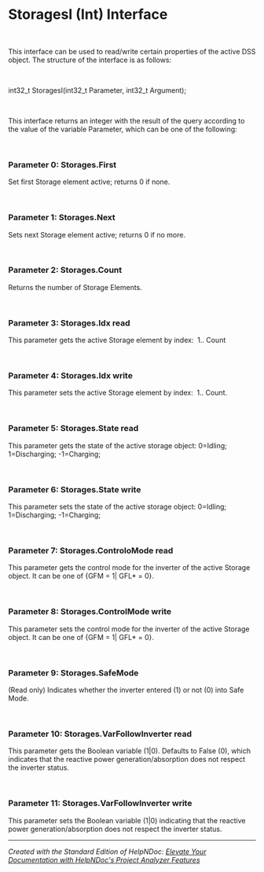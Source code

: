 # StoragesI (Int) Interface

&nbsp;

This interface can be used to read/write certain properties of the active DSS object. The structure of the interface is as follows:

&nbsp;

int32\_t StoragesI(int32\_t Parameter, int32\_t Argument);

&nbsp;

This interface returns an integer with the result of the query according to the value of the variable Parameter, which can be one of the following:

&nbsp;

### Parameter 0: Storages.First

Set first Storage element active; returns 0 if none.

&nbsp;

### Parameter 1: Storages.Next

Sets next Storage element active; returns 0 if no more.

&nbsp;

### Parameter 2: Storages.Count

Returns the number of Storage Elements.

&nbsp;

### Parameter 3: Storages.Idx read

This parameter gets the active Storage element by index:&nbsp; 1.. Count

&nbsp;

### Parameter 4: Storages.Idx write

This parameter sets the active Storage element by index:&nbsp; 1.. Count.

&nbsp;

### Parameter 5: Storages.State read

This parameter gets the state of the active storage object: 0=Idling; 1=Discharging; -1=Charging;

&nbsp;

### Parameter 6: Storages.State write

This parameter sets the state of the active storage object: 0=Idling; 1=Discharging; -1=Charging;

&nbsp;

### Parameter 7: Storages.ControloMode read

This parameter gets the control mode for the inverter of the active Storage object. It can be one of {GFM = 1\| GFL\* = 0}.

&nbsp;

### Parameter 8: Storages.ControlMode write

This parameter sets the control mode for the inverter of the active Storage object. It can be one of {GFM = 1\| GFL\* = 0}.

&nbsp;

### Parameter 9: Storages.SafeMode

(Read only) Indicates whether the inverter entered (1) or not (0) into Safe Mode.

&nbsp;

### Parameter 10: Storages.VarFollowInverter read

This parameter gets the Boolean variable (1\|0). Defaults to False (0), which indicates that the reactive power generation/absorption does not respect the inverter status.

&nbsp;

### Parameter 11: Storages.VarFollowInverter write

This parameter sets the Boolean variable (1\|0) indicating that the reactive power generation/absorption does not respect the inverter status.

***
_Created with the Standard Edition of HelpNDoc: [Elevate Your Documentation with HelpNDoc's Project Analyzer Features](<https://www.helpndoc.com/feature-tour/advanced-project-analyzer/>)_
